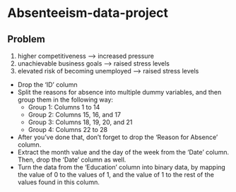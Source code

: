 # Absenteeism-data-project
## Problem
1. higher competitiveness --> increased pressure
2. unachievable business goals --> raised stress levels
3. elevated risk of becoming unemployed --> raised stress levels


- Drop the ‘ID’ column
- Split the reasons for absence into multiple dummy variables, and then group them in the following way:  
   - Group 1: Columns 1 to 14
   - Group 2: Columns 15, 16, and 17
   - Group 3: Columns 18, 19, 20, and 21
   - Group 4: Columns 22 to 28
- After you’ve done that, don’t forget to drop the ‘Reason for Absence’ column.
- Extract the month value and the day of the week from the ‘Date’ column. Then, drop the ‘Date’ column as well.
- Turn the data from the ‘Education’ column into binary data, by mapping the value of 0 to the values of 1, and the value of 1 to the rest of the values found in this column.

